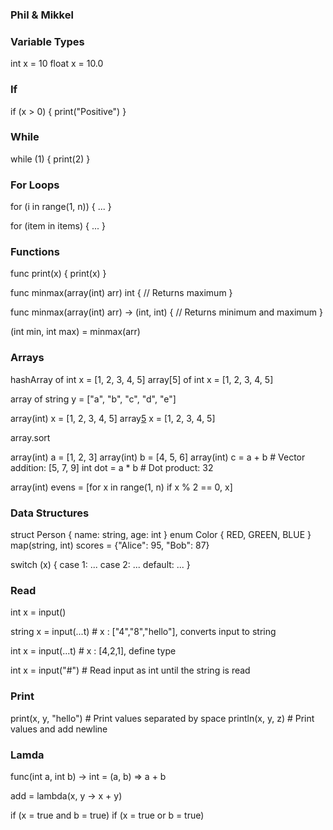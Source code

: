 
### Phil & Mikkel ###

### Variable Types ###               
               
int x = 10
float x = 10.0

### If ###
if (x > 0) { 
    print("Positive") 
    }

### While ###
while (1) {
    print(2)
}

### For Loops ### 
for (i in range(1, n)) { 
    ... 
    } 

for (item in items) {
     ... 
     }

### Functions ###
func print(x)  {
    print(x)
}

func minmax(array(int) arr) int {
    // Returns maximum
}

func minmax(array(int) arr) -> (int, int) {
    // Returns minimum and maximum
}

(int min, int max) = minmax(arr)

### Arrays ###
hashArray of int x = [1, 2, 3, 4, 5]
array[5] of int x = [1, 2, 3, 4, 5]

array of string y = ["a", "b", "c", "d", "e"]

array(int) x = [1, 2, 3, 4, 5]
array[5](int) x = [1, 2, 3, 4, 5]

array.sort

array(int) a = [1, 2, 3]
array(int) b = [4, 5, 6]
array(int) c = a + b                # Vector addition: [5, 7, 9]
int dot = a * b                     # Dot product: 32


array(int) evens = [for x in range(1, n) if x % 2 == 0, x]


### Data Structures ###

struct Person { name: string, age: int }
enum Color { RED, GREEN, BLUE }
map(string, int) scores = {"Alice": 95, "Bob": 87}

switch (x) { 
             case 1: ... 
             case 2: ... 
             default: ... 
            }


### Read ###
int x = input()

string x = input(...t)          # x : ["4","8","hello"], converts input to string

int x = input(...t)             # x : [4,2,1], define type

int x = input("#")              # Read input as int until the string is read

### Print ###
print(x, y, "hello")            # Print values separated by space
println(x, y, z)          # Print values and add newline

### Lamda ###
func(int a, int b) -> int = (a, b) => a + b

add = lambda(x, y -> x + y)

if (x = true and b = true) if (x = true or  b = true)
